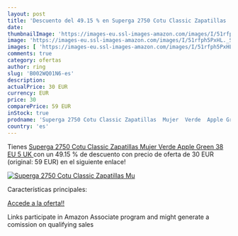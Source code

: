 ```yaml
---
layout: post
title: 'Descuento del 49.15 % en Superga 2750 Cotu Classic Zapatillas  Mu'
date: 
thumbnailImage: 'https://images-eu.ssl-images-amazon.com/images/I/51rfph5PxHL._SL200_.jpg'
image: 'https://images-eu.ssl-images-amazon.com/images/I/51rfph5PxHL._SL200_.jpg'
images: [ 'https://images-eu.ssl-images-amazon.com/images/I/51rfph5PxHL._SL200_.jpg' ]
comments: true
category: ofertas
author: ring
slug: 'B002WQ01N6-es'
description:
actualPrice: 30 EUR
currency: EUR
price: 30
comparePrice: 59 EUR
inStock: true
prodname: 'Superga 2750 Cotu Classic Zapatillas  Mujer  Verde  Apple Green   38 EU  5 UK '
country: 'es'
---
```


Tienes [Superga 2750 Cotu Classic Zapatillas  Mujer  Verde  Apple Green   38 EU  5 UK ](https://www.amazon.es/dp/B002WQ01N6/?tag=tolees-21) con un 49.15 % de descuento con precio de oferta de 30 EUR (original: 59 EUR) en el siguiente enlace!

[![Superga 2750 Cotu Classic Zapatillas  Mu](https://images-eu.ssl-images-amazon.com/images/I/51rfph5PxHL._SL200_.jpg)](https://www.amazon.es/dp/B002WQ01N6/?tag=tolees-21)

Características principales:


[Accede a la oferta!!](https://www.amazon.es/dp/B002WQ01N6/?tag=tolees-21)

Links participate in Amazon Associate program and might generate a comission on qualifying sales


